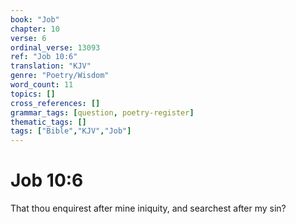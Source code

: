 ```yaml
---
book: "Job"
chapter: 10
verse: 6
ordinal_verse: 13093
ref: "Job 10:6"
translation: "KJV"
genre: "Poetry/Wisdom"
word_count: 11
topics: []
cross_references: []
grammar_tags: [question, poetry-register]
thematic_tags: []
tags: ["Bible","KJV","Job"]
---
```


# Job 10:6

That thou enquirest after mine iniquity, and searchest after my sin?
